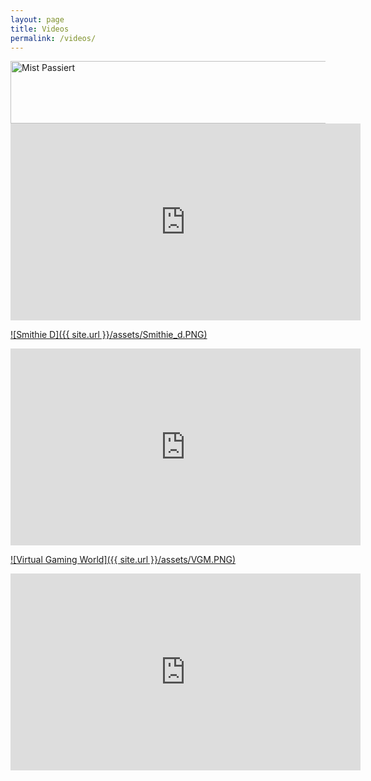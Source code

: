 ```yaml
---
layout: page
title: Videos
permalink: /videos/
---
```


<a href="https://www.youtube.com/user/MistPassiert">
<img src="{{ site.url }}/assets/MistPassiert.PNG" alt="Mist Passiert" width="560" height="100" border="0">

<iframe width="560" height="315" src="https://www.youtube.com/embed/eLs6BMIvXL0" frameborder="0" allowfullscreen></iframe>


![Smithie D]({{ site.url }}/assets/Smithie_d.PNG)

<iframe width="560" height="315" src="https://www.youtube.com/embed/QPRSexnKbw0" frameborder="0" allowfullscreen></iframe>


![Virtual Gaming World]({{ site.url }}/assets/VGM.PNG)

<iframe width="560" height="315" src="https://www.youtube.com/embed/WD2IeqUCaOU" frameborder="0" allowfullscreen></iframe>
